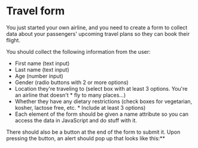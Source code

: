 # Travel form
You just started your own airline, and you need to create a form to collect data about your passengers' upcoming travel plans so they can book their flight.

You should collect the following information from the user:

* First name (text input)
* Last name (text input)
* Age (number input)
* Gender (radio buttons with 2 or more options)
* Location they're traveling to (select box with at least 3 options. You're an airline that doesn't * fly to many places...)
* Whether they have any dietary restrictions (check boxes for vegetarian, kosher, lactose free, etc. * Include at least 3 options)
* Each element of the form should be given a name attribute so you can access the data in JavaScript and do stuff with it.

There should also be a button at the end of the form to submit it. Upon pressing the button, an alert should pop up that looks like this:**